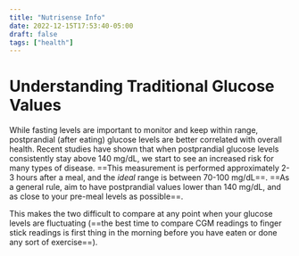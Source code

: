 ```yaml
---
title: "Nutrisense Info"
date: 2022-12-15T17:53:40-05:00
draft: false
tags: ["health"]
---
```

# Understanding Traditional Glucose Values


While fasting levels are important to monitor and keep within range, postprandial (after eating) glucose levels are better correlated with overall health. Recent studies have shown that when postprandial glucose levels consistently stay above 140 mg/dL, we start to see an increased risk for many types of disease. ==This measurement is performed approximately 2-3 hours after a meal, and the _ideal_ range is between 70-100 mg/dL==. ==As a general rule, aim to have postprandial values lower than 140 mg/dL, and as close to your pre-meal levels as possible==.

This makes the two difficult to compare at any point when your glucose levels are fluctuating (==the best time to compare CGM readings to finger stick readings is first thing in the morning before you have eaten or done any sort of exercise==).
